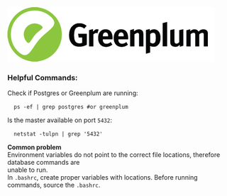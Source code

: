 ![Greenplum](https://github.com/syuja/GreenPlumSetup/blob/master/img/greenplum-logo.png)
### Helpful Commands:  
Check if Postgres or Greenplum are running:  

      ps -ef | grep postgres #or greenplum  

Is the master available on port `5432`:   

      netstat -tulpn | grep '5432'  

**Common problem**  
Environment variables do not point to the correct file locations, therefore database commands are   
unable to run.  
In `.bashrc`, create proper variables with locations. Before running commands, source the `.bashrc`.  

